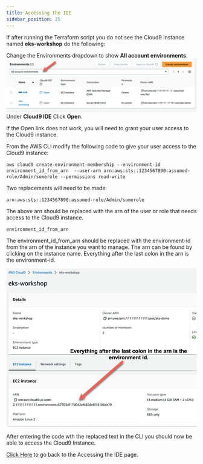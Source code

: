 ```yaml
---
title: Accessing the IDE
sidebar_position: 25
---
```


If after running the Terraform script you do not see the Cloud9 instance named **eks-workshop** do the following:

Change the Environments dropdown to show **All account environments**.
![Change the Environments dropdown to show **All account environments**](./assets/cloud9-environments.png)
Under **Cloud9 IDE** Click **Open**.

If the Open link does not work, you will need to grant your user access to the Cloud9 instance.

From the AWS CLI modify the following code to give your user access to the Cloud9 instance:

```
aws cloud9 create-environment-membership --environment-id environment_id_from_arn  --user-arn arn:aws:sts::1234567890:assumed-role/Admin/somerole --permissions read-write

```
Two replacements will need to be made:

    arn:aws:sts::1234567890:assumed-role/Admin/somerole

The above arn should be replaced with the arn of the user or role that needs access to the Cloud9 instance.

    environment_id_from_arn

The environment_id_from_arn should be replaced with the environment-id from the arn of the instance you want to manage. 
The arn can be found by clicking on the instance name.  Everything after the last colon in the arn is the environment-id.

![cloud9-arn](./assets/cloud9-arn.png)

After entering the code wth the replaced text in the CLI you should now be able to access the Cloud9 Instance.

[Click Here](./ide.md) to go back to the Accessing the IDE page.
